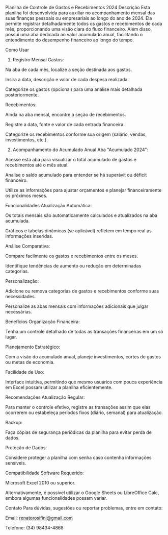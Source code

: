 Planilha de Controle de Gastos e Recebimentos 2024
Descrição
Esta planilha foi desenvolvida para auxiliar no acompanhamento mensal das suas finanças pessoais ou empresariais ao longo do ano de 2024. Ela permite registrar detalhadamente todos os gastos e recebimentos de cada mês, proporcionando uma visão clara do fluxo financeiro. Além disso, possui uma aba dedicada ao valor acumulado anual, facilitando o entendimento do desempenho financeiro ao longo do tempo.

Como Usar
1. Registro Mensal
Gastos:

Na aba de cada mês, localize a seção destinada aos gastos.

Insira a data, descrição e valor de cada despesa realizada.

Categorize os gastos (opcional) para uma análise mais detalhada posteriormente.

Recebimentos:

Ainda na aba mensal, encontre a seção de recebimentos.

Registre a data, fonte e valor de cada entrada financeira.

Categorize os recebimentos conforme sua origem (salário, vendas, investimentos, etc.).

2. Acompanhamento do Acumulado Anual
Aba "Acumulado 2024":

Acesse esta aba para visualizar o total acumulado de gastos e recebimentos até o mês atual.

Analise o saldo acumulado para entender se há superávit ou déficit financeiro.

Utilize as informações para ajustar orçamentos e planejar financeiramente os próximos meses.

Funcionalidades
Atualização Automática:

Os totais mensais são automaticamente calculados e atualizados na aba acumulada.

Gráficos e tabelas dinâmicas (se aplicável) refletem em tempo real as informações inseridas.

Análise Comparativa:

Compare facilmente os gastos e recebimentos entre os meses.

Identifique tendências de aumento ou redução em determinadas categorias.

Personalização:

Adicione ou remova categorias de gastos e recebimentos conforme suas necessidades.

Personalize as abas mensais com informações adicionais que julgar necessárias.

Benefícios
Organização Financeira:

Tenha um controle detalhado de todas as transações financeiras em um só lugar.

Planejamento Estratégico:

Com a visão do acumulado anual, planeje investimentos, cortes de gastos ou metas de economia.

Facilidade de Uso:

Interface intuitiva, permitindo que mesmo usuários com pouca experiência em Excel possam utilizar a planilha eficientemente.

Recomendações
Atualização Regular:

Para manter o controle efetivo, registre as transações assim que elas ocorrerem ou estabeleça períodos fixos (diário, semanal) para atualização.

Backup:

Faça cópias de segurança periódicas da planilha para evitar perda de dados.

Proteção de Dados:

Considere proteger a planilha com senha caso contenha informações sensíveis.

Compatibilidade
Software Requerido:

Microsoft Excel 2010 ou superior.

Alternativamente, é possível utilizar o Google Sheets ou LibreOffice Calc, embora algumas funcionalidades possam variar.

Contato
Para dúvidas, sugestões ou reportar problemas, entre em contato:

Email: renatorosifini@gmail.com

Telefone: (34) 98434-4868
